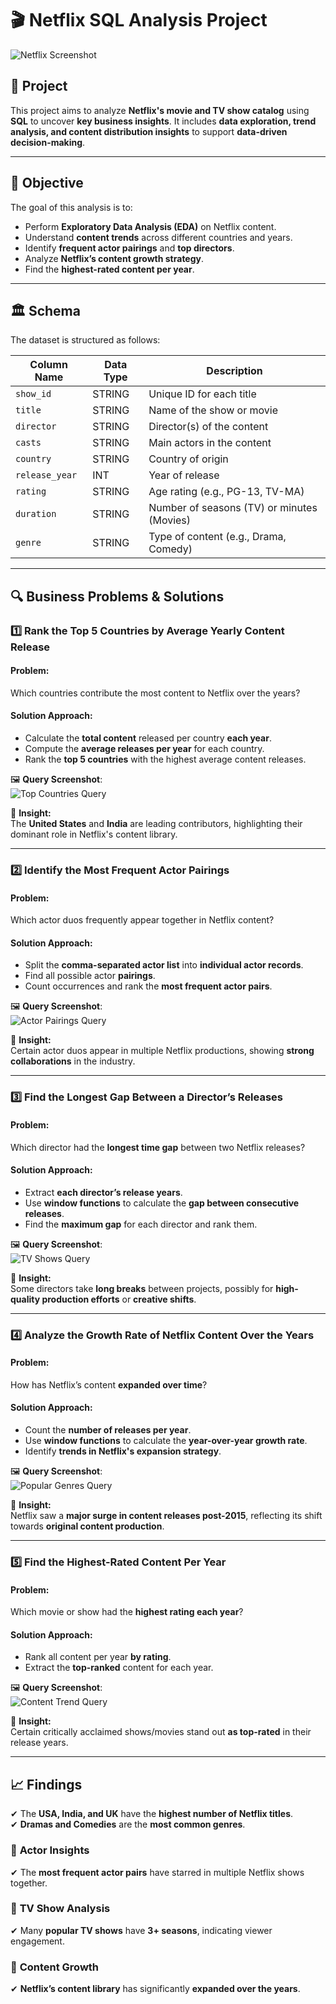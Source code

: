 # 🎬 Netflix SQL Analysis Project  
![Netflix Screenshot](https://github.com/your-username/your-repo-name/blob/main/netflix_image.png)   

## 📌 Project  
This project aims to analyze **Netflix's movie and TV show catalog** using **SQL** to uncover **key business insights**. It includes **data exploration, trend analysis, and content distribution insights** to support **data-driven decision-making**.  

---

## 🎯 Objective  
The goal of this analysis is to:  
- Perform **Exploratory Data Analysis (EDA)** on Netflix content.
- Understand **content trends** across different countries and years.  
- Identify **frequent actor pairings** and **top directors**.  
- Analyze **Netflix’s content growth strategy**.  
- Find the **highest-rated content per year**.  

---

## 🏛 Schema  
The dataset is structured as follows:  

| Column Name   | Data Type  | Description |
|--------------|-----------|-------------|
| `show_id`    | STRING    | Unique ID for each title |
| `title`      | STRING    | Name of the show or movie |
| `director`   | STRING    | Director(s) of the content |
| `casts`      | STRING    | Main actors in the content |
| `country`    | STRING    | Country of origin |
| `release_year` | INT      | Year of release |
| `rating`     | STRING    | Age rating (e.g., PG-13, TV-MA) |
| `duration`   | STRING    | Number of seasons (TV) or minutes (Movies) |
| `genre`      | STRING    | Type of content (e.g., Drama, Comedy) |

---

## 🔍 Business Problems & Solutions  

### **1️⃣ Rank the Top 5 Countries by Average Yearly Content Release**  
#### **Problem:**  
Which countries contribute the most content to Netflix over the years?  

#### **Solution Approach:**  
- Calculate the **total content** released per country **each year**.  
- Compute the **average releases per year** for each country.  
- Rank the **top 5 countries** with the highest average content releases.  

🖼 **Query Screenshot**:  
![Top Countries Query](https://github.com/dr-vishakha-gupta/portfolio/blob/main/Netflix-EDA-SQL/Top5Countries.png)  
 
📌 **Insight:**  
The **United States** and **India** are leading contributors, highlighting their dominant role in Netflix's content library.  

---

### **2️⃣ Identify the Most Frequent Actor Pairings**  
#### **Problem:**  
Which actor duos frequently appear together in Netflix content?  

#### **Solution Approach:**  
- Split the **comma-separated actor list** into **individual actor records**.  
- Find all possible actor **pairings**.  
- Count occurrences and rank the **most frequent actor pairs**.  

🖼 **Query Screenshot**:  
![Actor Pairings Query](https://github.com/dr-vishakha-gupta/portfolio/blob/main/Netflix-EDA-SQL/MostFrequentActorPair.png)  

📌 **Insight:**  
Certain actor duos appear in multiple Netflix productions, showing **strong collaborations** in the industry.  

---

### **3️⃣ Find the Longest Gap Between a Director’s Releases**  
#### **Problem:**  
Which director had the **longest time gap** between two Netflix releases?  

#### **Solution Approach:**  
- Extract **each director’s release years**.  
- Use **window functions** to calculate the **gap between consecutive releases**.  
- Find the **maximum gap** for each director and rank them.  

🖼 **Query Screenshot**:  
![TV Shows Query](https://github.com/dr-vishakha-gupta/portfolio/blob/main/Netflix-EDA-SQL/DirectorRelease.png)  

📌 **Insight:**  
Some directors take **long breaks** between projects, possibly for **high-quality production efforts** or **creative shifts**.   

---

### **4️⃣ Analyze the Growth Rate of Netflix Content Over the Years**  
#### **Problem:**  
How has Netflix’s content **expanded over time**?  

#### **Solution Approach:**  
- Count the **number of releases per year**.  
- Use **window functions** to calculate the **year-over-year growth rate**.  
- Identify **trends in Netflix's expansion strategy**.  

🖼 **Query Screenshot**:  
![Popular Genres Query](https://github.com/dr-vishakha-gupta/portfolio/blob/main/Netflix-EDA-SQL/GrowthRateNetflix.png)  

📌 **Insight:**  
Netflix saw a **major surge in content releases post-2015**, reflecting its shift towards **original content production**.  

---

### **5️⃣ Find the Highest-Rated Content Per Year**  
#### **Problem:**  
Which movie or show had the **highest rating each year**?  

#### **Solution Approach:**  
- Rank all content per year **by rating**.  
- Extract the **top-ranked** content for each year.  

🖼 **Query Screenshot**:  
![Content Trend Query](https://github.com/dr-vishakha-gupta/portfolio/blob/main/Netflix-EDA-SQL/HighestRatedContent.png)  

📌 **Insight:**  
Certain critically acclaimed shows/movies stand out **as top-rated** in their release years.  

---

## 📈 Findings  

✔ The **USA, India, and UK** have the **highest number of Netflix titles**.  
✔ **Dramas and Comedies** are the **most common genres**.  

### 🔹 **Actor Insights**  
✔ The **most frequent actor pairs** have starred in multiple Netflix shows together.  

### 🔹 **TV Show Analysis**  
✔ Many **popular TV shows** have **3+ seasons**, indicating viewer engagement.  

### 🔹 **Content Growth**  
✔ **Netflix’s content library** has significantly **expanded over the years**.  
